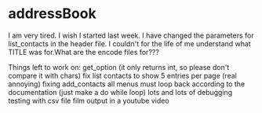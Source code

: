 # addressBook
I am very tired. I wish I started last week.
I have changed the parameters for list_contacts in the header file. I couldn't for the life of me understand what TITLE was for.What are the encode files for???


Things left to work on:
  get_option (it only returns int, so please don't compare it with chars)
  fix list contacts to show 5 entries per page (real annoying)
  fixing add_contacts
  all menus must loop back according to the documentation (just make a do while loop)
  lots and lots of debugging
  testing with csv file
  film output in a youtube video
